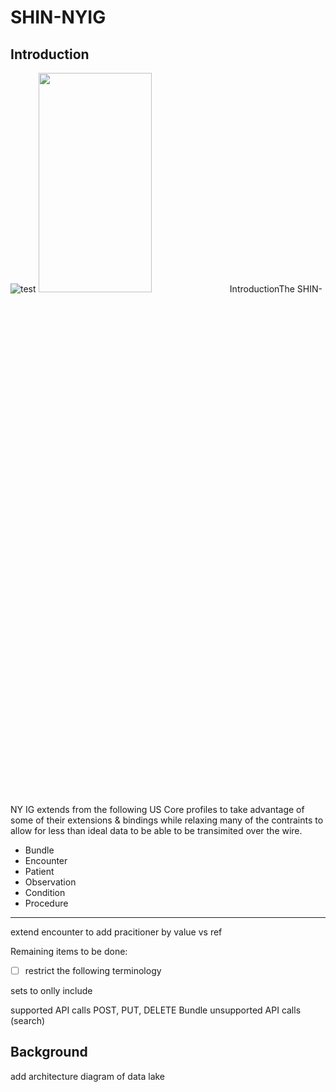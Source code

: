 # SHIN-NYIG

## Introduction
![test](/Users/emmanuel.bacolas/app/SHIN-NY-IG/input/pagecontent/ny-infographic.png)
<img src="./ny-infographic.png"  width="60%" height="30%">
IntroductionThe SHIN-NY IG extends from the following US Core profiles to take advantage of some of their extensions & bindings while relaxing many of the contraints to allow for less than ideal data to be able to be transimited over the wire.


- Bundle
- Encounter
- Patient
- Observation
- Condition
- Procedure

---

extend encounter to add pracitioner by value vs ref

Remaining items to be done:
- [ ] restrict the following terminology 

sets to onlly include

supported API calls 
POST, PUT, DELETE Bundle
unsupported API calls (search)

## Background

add architecture diagram of data lake
